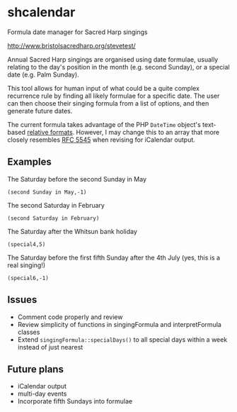 # shcalendar
Formula date manager for Sacred Harp singings

http://www.bristolsacredharp.org/stevetest/

Annual Sacred Harp singings are organised using date formulae, usually relating to the day's position in the month (e.g. second Sunday), or a special date (e.g. Palm Sunday).

This tool allows for human input of what could be a quite complex recurrence rule by finding all likely formulae for a specific date. The user can then choose their singing formula from a list of options, and then generate future dates.

The current formula takes advantage of the PHP `DateTime` object's text-based [relative formats](http://php.net/manual/en/datetime.formats.relative.php). However, I may change this to an array that more closely resembles [RFC 5545](https://icalendar.org/iCalendar-RFC-5545/3-8-5-3-recurrence-rule.html) when revising for iCalendar output.

## Examples
The Saturday before the second Sunday in May

`(second Sunday in May,-1)`

The second Saturday in February

`(second Saturday in February)`

The Saturday after the Whitsun bank holiday

`(special4,5)`

The Saturday before the first fifth Sunday after the 4th July (yes, this is a real singing!)

`(special6,-1)`


## Issues
* Comment code properly and review
* Review simplicity of functions in singingFormula and interpretFormula classes
* Extend `singingFormula::specialDays()` to all special days within a week instead of just nearest

## Future plans
* iCalendar output
* multi-day events
* Incorporate fifth Sundays into formulae

